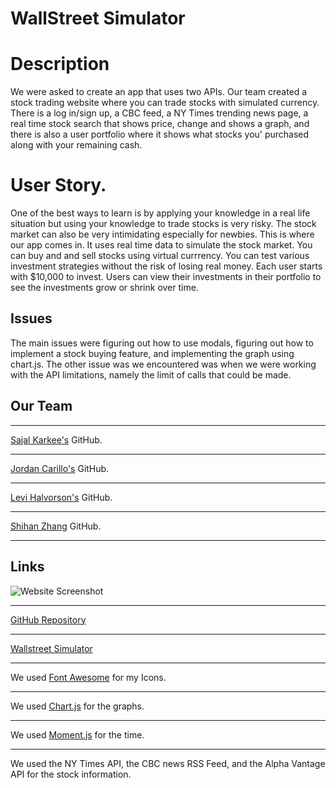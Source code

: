 # WallStreet Simulator

# Description

We were asked to create an app that uses two APIs. Our team created a stock trading website where you can trade stocks with simulated currency. There is a log in/sign up, a CBC feed, a NY Times trending news page, a real time stock search that shows price, change and shows a graph, and there is also a user portfolio where it shows what stocks you' purchased along with your remaining cash.

# User Story.

One of the best ways to learn is by applying your knowledge in a real life situation but using your knowledge to trade stocks is very risky. The stock market can also be very intimidating especially for newbies. This is where our app comes in. It uses real time data to simulate the stock market. You can buy and and sell stocks using virtual currrency. You can test various investment strategies without the risk of losing real money. Each user starts with \$10,000 to invest. Users can view their investments in their portfolio to see the investments grow or shrink over time.

## Issues

The main issues were figuring out how to use modals, figuring out how to implement a stock buying feature, and implementing the graph using chart.js.
The other issue was we encountered was when we were working with the API limitations, namely the limit of calls that could be made.

## Our Team

---

[Sajal Karkee's](https://github.com/skar45) GitHub.

---

[Jordan Carillo's](https://github.com/Jordanjcarillo) GitHub.

---

[Levi Halvorson's](https://github.com/Halvosaurus34) GitHub.

---

[Shihan Zhang](https://github.com/CoraZhang) GitHub.

---

## Links

![Website Screenshot](./assets/screenshot.PNG)

---

[GitHub Repository](https://github.com/Halvosaurus34/Project-1)

---

[Wallstreet Simulator](https://halvosaurus34.github.io/WallStreet-Simulator/)

---

We used [Font Awesome](https://fontawesome.com/) for my Icons.

---

We used [Chart.js](https://www.chartjs.org/) for the graphs.

---

We used [Moment.js](https://momentjs.com/) for the time.

---

We used the NY Times API, the CBC news RSS Feed, and the Alpha Vantage API for the stock information.
